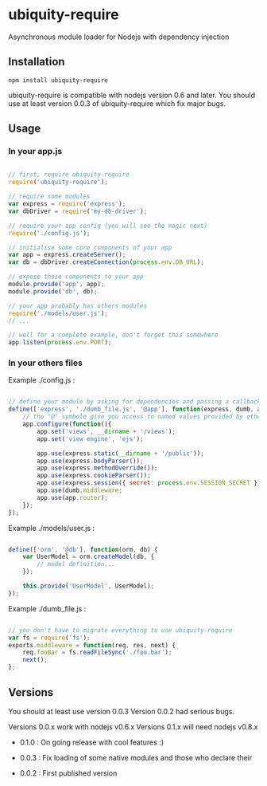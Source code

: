 # ubiquity-require

Asynchronous module loader for Nodejs with dependency injection



## Installation

```
npm install ubiquity-require
```
ubiquity-require is compatible with nodejs version 0.6 and later.
You should use at least version 0.0.3 of ubiquity-require which fix major bugs.


## Usage

### In your app.js
```js

// first, require ubiquity-require
require('ubiquity-require');

// require some modules
var express = require('express');
var dbDriver = require('my-db-driver');

// require your app config (you will see the magic next)
require('./config.js');

// initialise some core components of your app
var app = express.createServer();
var db = dbDriver.createConnection(process.env.DB_URL);

// expose those components to your app
module.provide('app', app);
module.provide('db', db);

// your app probably has others modules
require('./models/user.js');
// ...

// well for a complete example, don't forget this somewhere
app.listen(process.env.PORT);

```

### In your others files
Example ./config.js :
```js

// define your module by asking for dependencies and passing a callback
define(['express', './dumb_file.js', '@app'], function(express, dumb, app) {
    // the "@" symbole give you access to named values provided by other parts of your app
    app.configure(function(){
        app.set('views', __dirname + '/views');
        app.set('view engine', 'ejs');

        app.use(express.static(__dirname + '/public'));
        app.use(express.bodyParser());
        app.use(express.methodOverride());
        app.use(express.cookieParser());
        app.use(express.session({ secret: process.env.SESSION_SECRET }));
        app.use(dumb.middleware;
        app.use(app.router);
    });
});

```

Example ./models/user.js :
```js

define(['orm', '@db'], function(orm, db) {
    var UserModel = orm.createModel(db, {
        // model definition...
    });

    this.provide('UserModel', UserModel);
});

```

Example ./dumb_file.js :
```js

// you don't have to migrate everything to use ubiquity-require
var fs = require('fs');
exports.middleware = function(req, res, next) {
    req.fooBar = fs.readFileSync('./foo.bar');
    next();
};

```

## Versions

You should at least use version 0.0.3
Version 0.0.2 had serious bugs.

Versions 0.0.x work with nodejs v0.6.x
Versions 0.1.x will need nodejs v0.8.x

* 0.1.0 : On going release with cool features :)

* 0.0.3 : Fix loading of some native modules and those who declare their
* 0.0.2 : First published version

